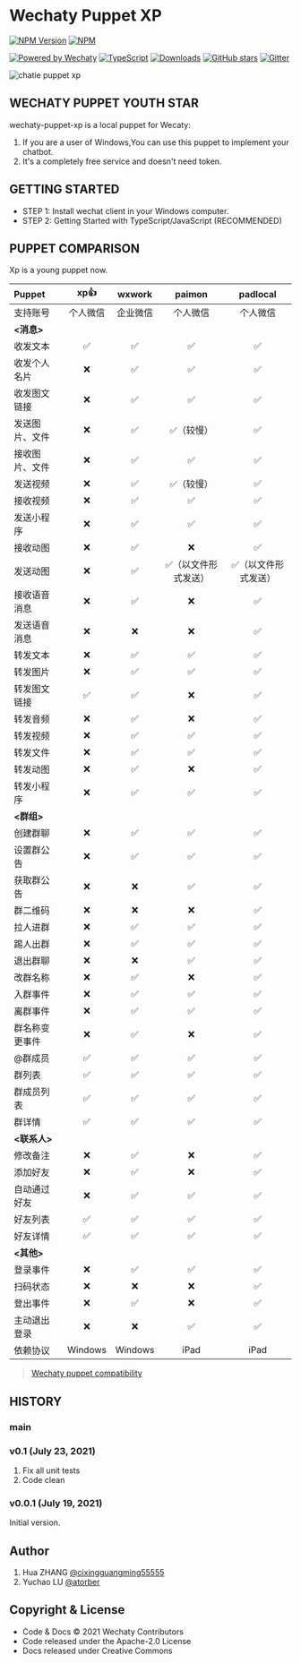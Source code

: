 # Wechaty Puppet XP

[![NPM Version](https://img.shields.io/npm/v/wechaty-puppet-xp?color=brightgreen)](https://www.npmjs.com/package/wechaty-puppet-xp)
[![NPM](https://github.com/wechaty/wechaty-puppet-xp/workflows/NPM/badge.svg)](https://github.com/wechaty/wechaty/actions?query=workflow%3ANPM)

[![Powered by Wechaty](https://img.shields.io/badge/Powered%20By-Wechaty-brightgreen.svg)](https://github.com/wechaty/wechaty)
[![TypeScript](https://img.shields.io/badge/%3C%2F%3E-TypeScript-blue.svg)](https://www.typescriptlang.org/)
[![Downloads](https://img.shields.io/npm/dm/wechaty-puppet-xp.svg?style=flat-square)](https://www.npmjs.com/package/wechaty)
[![GitHub stars](https://img.shields.io/github/stars/wechaty/wechaty-puppet-xp.svg?label=github%20stars)](https://github.com/wechaty/wechaty)
[![Gitter](https://badges.gitter.im/wechaty/wechaty.svg)](https://gitter.im/wechaty/wechaty?utm_source=badge&utm_medium=badge&utm_campaign=pr-badge)

![chatie puppet xp](https://camo.githubusercontent.com/6c7c7e10053c8e1936c084d17ea74c3437759fd1c4d3e02acca9256e2bfe9bb3/68747470733a2f2f692e6c6f6c692e6e65742f323032302f30352f30392f4858436c49663541324570554734752e706e67)

## WECHATY PUPPET YOUTH STAR

wechaty-puppet-xp is a local puppet for Wecaty:

1. If you are a user of Windows,You can use this puppet to implement your chatbot.
1. It's a completely free service and doesn't need token.

## GETTING STARTED

- STEP 1: Install wechat client in your Windows computer.
- STEP 2: Getting Started with TypeScript/JavaScript (RECOMMENDED)

## PUPPET COMPARISON

Xp is a young puppet now.

Puppet|xp👍|wxwork|paimon|padlocal
:---|:---:|:---:|:---:|:---:
支持账号|个人微信|企业微信|个人微信|个人微信
**<消息>**|
收发文本|✅|✅|✅|✅
收发个人名片|❌|✅|✅|✅
收发图文链接|❌|✅|✅|✅
发送图片、文件|❌|✅|✅（较慢）|✅
接收图片、文件|❌|✅|✅|✅
发送视频|❌|✅|✅（较慢）|✅
接收视频|❌|✅|✅|✅
发送小程序|❌|✅|✅|✅
接收动图|❌|✅|❌|✅
发送动图|❌|✅|✅（以文件形式发送）|✅（以文件形式发送）
接收语音消息|❌|✅|❌|✅
发送语音消息|❌|❌|❌|✅
转发文本|❌|✅|✅|✅
转发图片|❌|✅|✅|✅
转发图文链接|✅|✅|❌|✅
转发音频|❌|✅|❌|✅
转发视频|❌|✅|✅|✅
转发文件|❌|✅|✅|✅
转发动图|❌|✅|❌|✅
转发小程序|❌|✅|✅|✅
**<群组>**|
创建群聊|❌|✅|✅|✅
设置群公告|❌|✅|✅|✅
获取群公告|❌|❌|✅|✅
群二维码|❌|❌|❌|✅
拉人进群|❌|✅|✅|✅
踢人出群|❌|✅|✅|✅
退出群聊|❌|❌|✅|✅
改群名称|❌|✅|❌|✅
入群事件|❌|✅|✅|✅
离群事件|❌|✅|✅|✅
群名称变更事件|❌|✅|❌|✅
@群成员|✅|✅|✅|✅
群列表|✅|✅|✅|✅
群成员列表|✅|✅|✅|✅
群详情|✅|✅|✅|✅
**<联系人>**|
修改备注|❌|✅|❌|✅
添加好友|❌|✅|❌|✅
自动通过好友|❌|✅|✅|✅
好友列表|✅|✅|✅|✅
好友详情|✅|✅|✅|✅
**<其他>**|
登录事件|❌|✅|✅|✅
扫码状态|❌|❌|❌|✅
登出事件|❌|✅|❌|✅
主动退出登录|❌|❌|✅|✅
依赖协议|Windows|Windows|iPad|iPad

> [Wechaty puppet compatibility](https://github.com/wechaty/wechaty-puppet/wiki/Compatibility)

## HISTORY

### main

### v0.1 (July 23, 2021)

1. Fix all unit tests
1. Code clean

### v0.0.1 (July 19, 2021)

Initial version.

## Author

1. Hua ZHANG [@cixingguangming55555](https://github.com/cixingguangming55555)
2. Yuchao LU [@atorber](https://github.com/atorber)

## Copyright & License

- Code & Docs © 2021 Wechaty Contributors
- Code released under the Apache-2.0 License
- Docs released under Creative Commons
